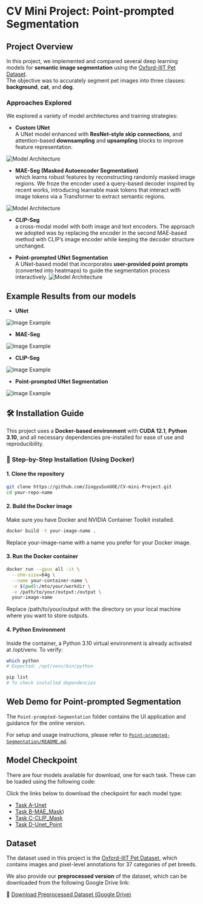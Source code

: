 # CV Mini Project: Point-prompted Segmentation

## Project Overview

In this project, we implemented and compared several deep learning models for **semantic image segmentation** using the [Oxford-IIIT Pet Dataset](https://www.robots.ox.ac.uk/~vgg/data/pets/).  
The objective was to accurately segment pet images into three classes: **background**, **cat**, and **dog**.

### Approaches Explored

We explored a variety of model architectures and training strategies:

- **Custom UNet**  
  A UNet model enhanced with **ResNet-style skip connections**, and attention-based **downsampling** and **upsampling** blocks to improve feature representation.
  
![Model Architecture](assets/unet.png)

- **MAE-Seg (Masked Autoencoder Segmentation)**  
which learns robust features by reconstructing randomly masked image regions. We froze the encoder used a query-based decoder inspired by recent works, introducing learnable mask tokens that interact with image tokens via a Transformer to extract semantic regions.

![Model Architecture](assets/auto2.png)
- **CLIP-Seg**  
  a cross-modal model with both image and text encoders. The approach we adopted was by replacing the encoder in the second MAE-based method with CLIP’s image encoder while keeping the decoder structure unchanged.

- **Point-prompted UNet Segmentation**  
  A UNet-based model that incorporates **user-provided point prompts** (converted into heatmaps) to guide the segmentation process interactively.
![Model Architecture](assets/unet_r.png)

## Example Results from our models

- **UNet**

![Image Example](assets/unet_example.png)

- **MAE-Seg**

![Image Example](assets/MAE.png)

- **CLIP-Seg**

![Image Example](assets/clip.png)

- **Point-prompted UNet Segmentation** 

![Image Example](assets/unet_point_example.png)

## 🛠️ Installation Guide

This project uses a **Docker-based environment** with **CUDA 12.1**, **Python 3.10**, and all necessary dependencies pre-installed for ease of use and reproducibility.

### 🚀 Step-by-Step Installation (Using Docker)

#### 1. Clone the repository

```bash
git clone https://github.com/JingyuSunUOE/CV-mini-Project.git
cd your-repo-name
```
#### 2. Build the Docker image
Make sure you have Docker and NVIDIA Container Toolkit installed.
```bash
docker build -t your-image-name .
```
Replace your-image-name with a name you prefer for your Docker image.

#### 3. Run the Docker container
```bash
docker run --gpus all -it \
  --shm-size=64g \
  --name your-container-name \
  -v $(pwd):/mto/your/workdir \
  -v /path/to/your/output:/output \
  your-image-name
```
Replace /path/to/your/output with the directory on your local machine where you want to store outputs.

#### 4. Python Environment
Inside the container, a Python 3.10 virtual environment is already activated at /opt/venv.
To verify:
```bash
which python
# Expected: /opt/venv/bin/python

pip list
# To check installed dependencies
```

## Web Demo for Point-prompted Segmentation

The `Point-prompted-Segmentation` folder contains the UI application and guidance for the online version.  

For setup and usage instructions, please refer to [`Point-prompted-Segmentation/README.md`](Point-prompted-Segmentation/README.md).

## Model Checkpoint

There are four models available for download, one for each task. These can be loaded using the following code:

Click the links below to download the checkpoint for each model type:

-  [Task A-Unet](https://drive.google.com/file/d/1TzLWVhDlDCgVGdgeEuVT5QapwZiGuV0v/view?usp=sharing)
-  [Task B-MAE_Mask](https://drive.google.com/file/d/1Tc3lFL0jfD7azcKu9JH96zi7UhTCtgjB/view?usp=sharing))
-  [Task C-CLIP_Mask](https://drive.google.com/file/d/1CBlXLdvBBYcro857_euqRNwH9FGevU2s/view?usp=sharing)
-  [Task D-Unet_Point](https://drive.google.com/file/d/1Ay4fRrAwJOhVoijEk4BswEFKQ58gk0-1/view?usp=sharing)

## Dataset

The dataset used in this project is the [Oxford-IIIT Pet Dataset](https://www.robots.ox.ac.uk/~vgg/data/pets/), which contains images and pixel-level annotations for 37 categories of pet breeds.

We also provide our **preprocessed version** of the dataset, which can be downloaded from the following Google Drive link:

🔗 [Download Preprocessed Dataset (Google Drive)](https://drive.google.com/file/d/1Narxec5YWPuzLBeXO7NokIP0mZh1ljIH/view?usp=sharing)
